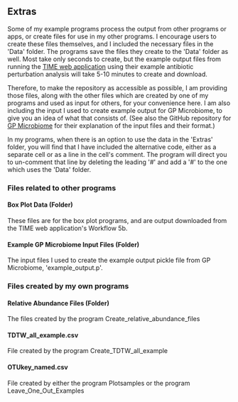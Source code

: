 ## Extras
Some of my example programs process the output from other programs or apps, or create files for use in my other programs. I encourage users to create these files themselves, and I included the necessary files in the 'Data' folder. The programs save the files they create to the 'Data' folder as well. Most take only seconds to create, but the example output files from running the [TIME web application](https://web.rniapps.net/time/index.php) using their example antibiotic perturbation analysis will take 5-10 minutes to create and download. 

Therefore, to make the repository as accessible as possible, I am providing those files, along with the other files which are created by one of my programs and used as input for others, for your convenience here. I am also including the input I used to create example output for GP Microbiome, to give you an idea of what that consists of. (See also the GitHub repository for [GP Microbiome](https://github.com/tare/GPMicrobiome/blob/master/README.md) for their explanation of the input files and their format.)

In  my programs, when there is an option to use the data in the 'Extras' folder, you will find that I have included the alternative code, either as a separate cell or as a line in the cell's comment. The program will direct you to un-comment that line by deleting the leading '#' and add a '#' to the one which uses the 'Data' folder. 

### Files related to other programs

#### Box Plot Data (Folder)
These files are for the box plot programs, and are output downloaded from the TIME web application's Workflow 5b.

#### Example GP Microbiome Input Files (Folder)
The input files I used to create the example output pickle file from GP Microbiome, 'example_output.p'.

### Files created by my own programs

#### Relative Abundance Files (Folder)
The files created by the program Create_relative_abundance_files

#### TDTW_all_example.csv
File created by the program Create_TDTW_all_example

#### OTUkey_named.csv
File created by either the program Plotsamples or the program Leave_One_Out_Examples

